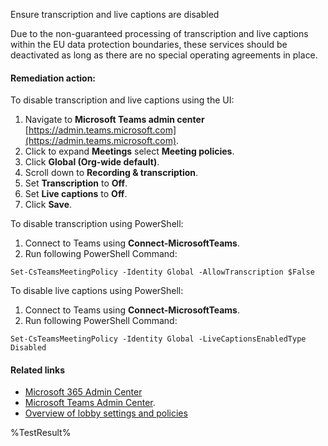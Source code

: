 Ensure transcription and live captions are disabled

Due to the non-guaranteed processing of transcription and live captions within the EU data protection boundaries, these services should be deactivated as long as there are no special operating agreements in place.

#### Remediation action:

To disable transcription and live captions using the UI:
1. Navigate to **Microsoft Teams admin center** [https://admin.teams.microsoft.com](https://admin.teams.microsoft.com).
2. Click to expand **Meetings** select **Meeting policies**.
3. Click **Global (Org-wide default)**.
4. Scroll down to **Recording & transcription**.
5. Set **Transcription** to **Off**.
6. Set **Live captions** to **Off**.
7. Click **Save**.

To disable transcription using PowerShell:
1. Connect to Teams using **Connect-MicrosoftTeams**.
2. Run following PowerShell Command:
```
Set-CsTeamsMeetingPolicy -Identity Global -AllowTranscription $False
```

To disable live captions using PowerShell:
1. Connect to Teams using **Connect-MicrosoftTeams**.
2. Run following PowerShell Command:
```
Set-CsTeamsMeetingPolicy -Identity Global -LiveCaptionsEnabledType Disabled
```

#### Related links

* [Microsoft 365 Admin Center](https://admin.microsoft.com)
* [Microsoft Teams Admin Center](https://admin.teams.microsoft.com).
* [Overview of lobby settings and policies](https://learn.microsoft.com/en-us/microsoftteams/meeting-transcription-captions)

<!--- Results --->
%TestResult%